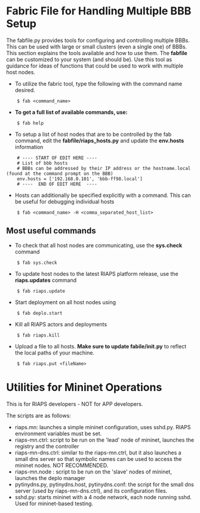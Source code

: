 # Fabric File for Handling Multiple BBB Setup
The fabfile.py provides tools for configuring and controlling multiple BBBs.  This can be used with large or small clusters (even a single one) of BBBs.  This section explains the tools available and how to use them.  The **fabfile** can be customized to your system (and should be).  Use this tool as guidance for ideas of functions that could be used to work with multiple host nodes.	
- To utilize the fabric tool, type the following with the command name desired.
```
	$ fab <command_name>
```
- **To get a full list of available commands, use:**
```
	$ fab help
```

- To setup a list of host nodes that are to be controlled by the fab command, edit the **fabfile/riaps_hosts.py** and update the **env.hosts** information
```
	# ---- START OF EDIT HERE ----
	# List of bbb hosts
	# BBBs can be addressed by their IP address or the hostname.local (found at the command prompt on the BBB)
	env.hosts = ['192.168.0.101', 'bbb-ff98.local']
	# ----  END OF EDIT HERE  ----
```
- Hosts can additionally be specified explicitly with a command. This can be useful for debugging individual hosts
```
	$ fab <command_name> -H <comma_separated_host_list>
```

## Most useful commands
- To check that all host nodes are communicating, use the **sys.check** command
```
	$ fab sys.check
```
- To update host nodes to the latest RIAPS platform release, use the **riaps.updates** command
```
	$ fab riaps.update
```
- Start deployment on all host nodes using
```
	$ fab deplo.start
```
- Kill all RIAPS actors and deployments
```
	$ fab riaps.kill
```
- Upload a file to all hosts. **Make sure to update fabile/__init__.py** to reflect the local paths of your machine.
```
	$ fab riaps.put <fileName>
```


# Utilities for Mininet Operations
This is for RIAPS developers - NOT for APP developers.

The scripts are as follows:
- riaps.mn: launches a simple mininet configuration, uses sshd.py. RIAPS environment variables must be set.  
- riaps-mn.ctrl: script to be run on the 'lead' node of mininet, launches the registry and the controller
- riaps-mn-dns.ctrl: similar to the riaps-mn.ctrl, but it also launches a small dns server so that
  symbolic names can be used to access the mininet nodes. NOT RECOMMENDED.
- riaps-mn.node : script to be run on the 'slave' nodes of mininet, launches the deplo manager
- pytinydns.py, pytinydns.host, pytinydns.conf: the script for the small dns server (used by riaps-mn-dns.ctrl),
  and its configuration files.
- sshd.py: starts mininet with a 4 node network, each node running sshd. Used for mininet-based testing.
